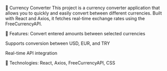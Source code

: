 🏦 Currency Converter
This project is a currency converter application that allows you to quickly and easily convert between different currencies. Built with React and Axios, it fetches real-time exchange rates using the FreeCurrencyAPI.

🚀 Features:
Convert entered amounts between selected currencies

Supports conversion between USD, EUR, and TRY

Real-time API integration

📌 Technologies: React, Axios, FreeCurrencyAPI, CSS
